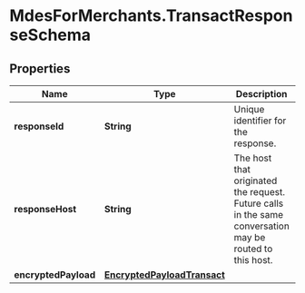 # MdesForMerchants.TransactResponseSchema

## Properties

Name | Type | Description | Notes
------------ | ------------- | ------------- | -------------
**responseId** | **String** | Unique identifier for the response.  | [optional] 
**responseHost** | **String** | The host that originated the request. Future calls in the same conversation may be routed to this host.  | [optional] 
**encryptedPayload** | [**EncryptedPayloadTransact**](EncryptedPayloadTransact.md) |  | [optional] 


